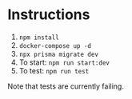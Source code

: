 # Instructions

1. `npm install` 
2. `docker-compose up -d` 
3. `npx prisma migrate dev` 
4. To start: `npm run start:dev` 
5. To test: `npm run test` 

Note that tests are currently failing. 